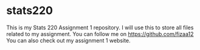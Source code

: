 # stats220
This is my Stats 220 Assignment 1 repository.
I will use this to store all files related to my assignment.
You can follow me on https://github.com/fizaa12
You can also check out my assignment 1 website.

